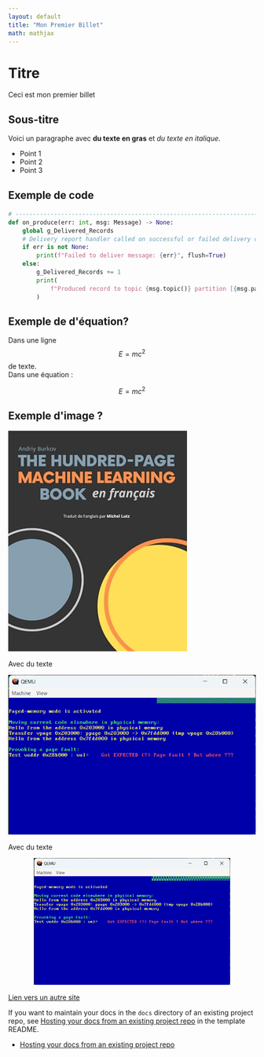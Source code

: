 ```yaml
---
layout: default
title: "Mon Premier Billet"
math: mathjax
---
```


# Titre 

Ceci est mon premier billet 

## Sous-titre

Voici un paragraphe avec **du texte en gras** et *du texte en italique*.

- Point 1
- Point 2
- Point 3

## Exemple de code

```python
# -----------------------------------------------------------------------------
def on_produce(err: int, msg: Message) -> None:
    global g_Delivered_Records
    # Delivery report handler called on successful or failed delivery of message
    if err is not None:
        print(f"Failed to deliver message: {err}", flush=True)
    else:
        g_Delivered_Records += 1
        print(
            f"Produced record to topic {msg.topic()} partition [{msg.partition()}] @ offset {msg.offset()}", flush=True
        )

```

## Exemple de d'équation?
Dans une ligne $$E=mc^2$$ de texte.      
Dans une équation :    

$$ E = mc^2 $$



## Exemple d'image ?

![](../assets/images/img01.png)

Avec du texte

![](../assets/images/img02.png)

Avec du texte

<p align="center">
<img src="../assets/images/img02.png" alt="Zoubida" width="400"/>
<p>




[Lien vers un autre site](https://example.com)  


If you want to maintain your docs in the `docs` directory of an existing project repo, see [Hosting your docs from an existing project repo](https://github.com/just-the-docs/just-the-docs-template/blob/main/README.md#hosting-your-docs-from-an-existing-project-repo) in the template README.


* [Hosting your docs from an existing project repo](https://github.com/just-the-docs/just-the-docs-template/blob/main/README.md#hosting-your-docs-from-an-existing-project-repo)



 
